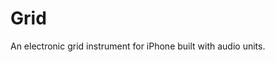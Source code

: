 Grid
====

An electronic grid instrument for iPhone built with audio units.

<script data-gittip-username="psugihara"
        data-gittip-widget="button"
        src="//gttp.co/v1.js"></script>
